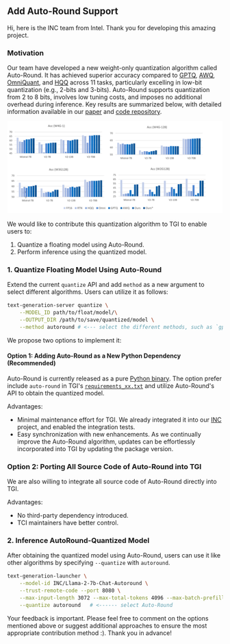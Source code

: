 

## Add Auto-Round Support

Hi, here is the INC team from Intel. Thank you for developing this amazing project.

### Motivation 

Our team have developed a new weight-only quantization algorithm called Auto-Round. It has achieved superior accuracy compared to [GPTQ](https://arxiv.org/abs/2210.17323), [AWQ](https://arxiv.org/abs/2306.00978), [OmniQuant](https://arxiv.org/abs/2308.13137), and [HQQ](https://mobiusml.github.io/hqq_blog/) across 11 tasks, particularly excelling in low-bit quantization (e.g., 2-bits and 3-bits). Auto-Round supports quantization from 2 to 8 bits, involves low tuning costs, and imposes no additional overhead during inference. Key results are summarized below, with detailed information available in our [paper](https://arxiv.org/abs/2309.05516) and [code repository](https://github.com/intel/auto-round/blob/main/docs/acc.md).

![alt text](Autoround-res.png)


We would like to contribute this quantization algorithm to TGI to enable users to:

1. Quantize a floating model using Auto-Round.
2. Perform inference using the quantized model.

### 1. Quantize Floating Model Using Auto-Round

Extend the current `quantize` API and add `method` as a new argument to select different algorithms. Users can utilize it as follows:

```bash
text-generation-server quantize \
    --MODEL_ID path/to/float/model/\
    --OUTPUT_DIR /path/to/save/quantized/model \
    --method autoround # <--- select the different methods, such as `gptq`, `autoround`
```

<!-- https://github.com/huggingface/text-generation-inference/blob/11ea9ce002e796cc59714950b557b4021cbebc58/server/text_generation_server/cli.py#L300-L319 -->

We propose two options to implement it:

#### Option 1: Adding Auto-Round as a New Python Dependency (Recommended)

Auto-Round is currently released as a pure [Python binary](https://pypi.org/project/auto-round/). The option prefer include `auto-round` in TGI's [`requirements_xx.txt`](https://github.com/huggingface/text-generation-inference/blob/main/server/requirements_cuda.txt) and utilize Auto-Round's API to obtain the quantized model.

Advantages:

- Minimal maintenance effort for TGI. We already integrated it into our [INC](https://github.com/intel/neural-compressor) project, and enabled the integration tests.
- Easy synchronization with new enhancements. As we continually improve the Auto-Round algorithm, updates can be effortlessly incorporated into TGI by updating the package version.

### Option 2: Porting All Source Code of Auto-Round into TGI

We are also willing to integrate all source code of Auto-Round directly into TGI.  

Advantages:

- No third-party dependency introduced.
- TCI maintainers have better control.

### 2. Inference AutoRound-Quantized Model
After obtaining the quantized model using Auto-Round, users can use it like other algorithms by specifying `--quantize` with `autoround`.

```bash
text-generation-launcher \
    --model-id INC/Llama-2-7b-Chat-Autoround \
    --trust-remote-code --port 8080 \
    --max-input-length 3072 --max-total-tokens 4096 --max-batch-prefill-tokens 4096 \
    --quantize autoround   # <------ select Auto-Round
```


Your feedback is important. Please feel free to comment on the options mentioned above or suggest additional approaches to ensure the most appropriate contribution method :). Thank you in advance!
